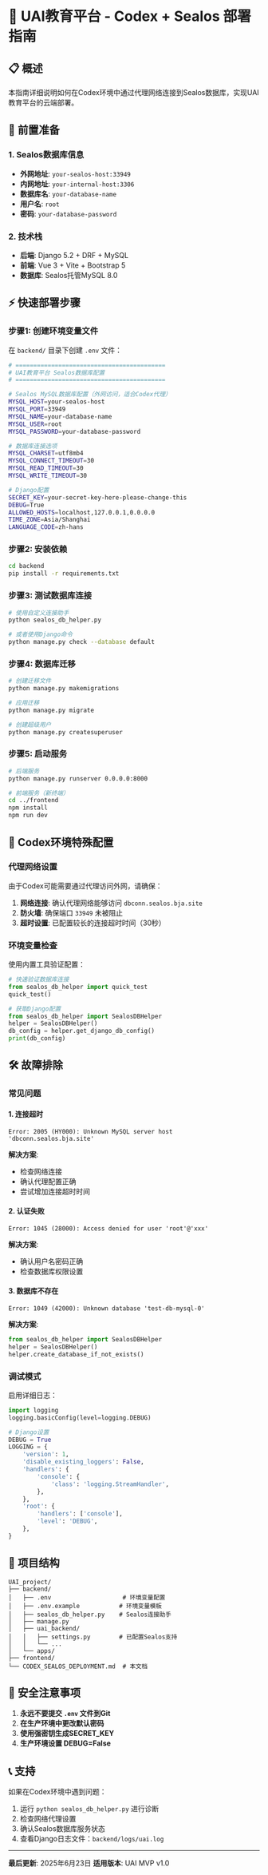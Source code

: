 # 🚀 UAI教育平台 - Codex + Sealos 部署指南

## 📋 概述

本指南详细说明如何在Codex环境中通过代理网络连接到Sealos数据库，实现UAI教育平台的云端部署。

## 🔧 前置准备

### 1. Sealos数据库信息
- **外网地址**: `your-sealos-host:33949`
- **内网地址**: `your-internal-host:3306`
- **数据库名**: `your-database-name`
- **用户名**: `root`
- **密码**: `your-database-password`

### 2. 技术栈
- **后端**: Django 5.2 + DRF + MySQL
- **前端**: Vue 3 + Vite + Bootstrap 5
- **数据库**: Sealos托管MySQL 8.0

## ⚡ 快速部署步骤

### 步骤1: 创建环境变量文件

在 `backend/` 目录下创建 `.env` 文件：

```bash
# ==========================================
# UAI教育平台 Sealos数据库配置
# ==========================================

# Sealos MySQL数据库配置（外网访问，适合Codex代理）
MYSQL_HOST=your-sealos-host
MYSQL_PORT=33949
MYSQL_NAME=your-database-name
MYSQL_USER=root
MYSQL_PASSWORD=your-database-password

# 数据库连接选项
MYSQL_CHARSET=utf8mb4
MYSQL_CONNECT_TIMEOUT=30
MYSQL_READ_TIMEOUT=30
MYSQL_WRITE_TIMEOUT=30

# Django配置
SECRET_KEY=your-secret-key-here-please-change-this
DEBUG=True
ALLOWED_HOSTS=localhost,127.0.0.1,0.0.0.0
TIME_ZONE=Asia/Shanghai
LANGUAGE_CODE=zh-hans
```

### 步骤2: 安装依赖

```bash
cd backend
pip install -r requirements.txt
```

### 步骤3: 测试数据库连接

```bash
# 使用自定义连接助手
python sealos_db_helper.py

# 或者使用Django命令
python manage.py check --database default
```

### 步骤4: 数据库迁移

```bash
# 创建迁移文件
python manage.py makemigrations

# 应用迁移
python manage.py migrate

# 创建超级用户
python manage.py createsuperuser
```

### 步骤5: 启动服务

```bash
# 后端服务
python manage.py runserver 0.0.0.0:8000

# 前端服务（新终端）
cd ../frontend
npm install
npm run dev
```

## 🔧 Codex环境特殊配置

### 代理网络设置

由于Codex可能需要通过代理访问外网，请确保：

1. **网络连接**: 确认代理网络能够访问 `dbconn.sealos.bja.site`
2. **防火墙**: 确保端口 `33949` 未被阻止
3. **超时设置**: 已配置较长的连接超时时间（30秒）

### 环境变量检查

使用内置工具验证配置：

```python
# 快速验证数据库连接
from sealos_db_helper import quick_test
quick_test()

# 获取Django配置
from sealos_db_helper import SealosDBHelper
helper = SealosDBHelper()
db_config = helper.get_django_db_config()
print(db_config)
```

## 🛠️ 故障排除

### 常见问题

#### 1. 连接超时
```
Error: 2005 (HY000): Unknown MySQL server host 'dbconn.sealos.bja.site'
```

**解决方案**:
- 检查网络连接
- 确认代理配置正确
- 尝试增加连接超时时间

#### 2. 认证失败
```
Error: 1045 (28000): Access denied for user 'root'@'xxx'
```

**解决方案**:
- 确认用户名密码正确
- 检查数据库权限设置

#### 3. 数据库不存在
```
Error: 1049 (42000): Unknown database 'test-db-mysql-0'
```

**解决方案**:
```python
from sealos_db_helper import SealosDBHelper
helper = SealosDBHelper()
helper.create_database_if_not_exists()
```

### 调试模式

启用详细日志：

```python
import logging
logging.basicConfig(level=logging.DEBUG)

# Django设置
DEBUG = True
LOGGING = {
    'version': 1,
    'disable_existing_loggers': False,
    'handlers': {
        'console': {
            'class': 'logging.StreamHandler',
        },
    },
    'root': {
        'handlers': ['console'],
        'level': 'DEBUG',
    },
}
```

## 📁 项目结构

```
UAI_project/
├── backend/
│   ├── .env                    # 环境变量配置
│   ├── .env.example           # 环境变量模板
│   ├── sealos_db_helper.py    # Sealos连接助手
│   ├── manage.py
│   ├── uai_backend/
│   │   ├── settings.py        # 已配置Sealos支持
│   │   └── ...
│   └── apps/
├── frontend/
└── CODEX_SEALOS_DEPLOYMENT.md  # 本文档
```

## 🔐 安全注意事项

1. **永远不要提交 `.env` 文件到Git**
2. **在生产环境中更改默认密码**
3. **使用强密钥生成SECRET_KEY**
4. **生产环境设置 DEBUG=False**

## 📞 支持

如果在Codex环境中遇到问题：

1. 运行 `python sealos_db_helper.py` 进行诊断
2. 检查网络代理设置
3. 确认Sealos数据库服务状态
4. 查看Django日志文件：`backend/logs/uai.log`

---

**最后更新**: 2025年6月23日
**适用版本**: UAI MVP v1.0 